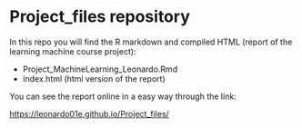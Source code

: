 # Project_files repository

In this repo you will find the R markdown and compiled HTML (report of the learning machine course project):

* Project_MachineLearning_Leonardo.Rmd
* index.html (html version of the report)

You can see the report online in a easy way through the link:

https://leonardo01e.github.io/Project_files/
